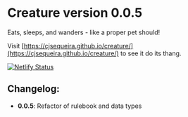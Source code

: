 # Creature version 0.0.5

Eats, sleeps, and wanders - like a proper pet should!

Visit [https://cjsequeira.github.io/creature/](https://cjsequeira.github.io/creature/) to see it do its thang.

[![Netlify Status](https://api.netlify.com/api/v1/badges/2984688a-76b0-4643-83ee-39ee6b0fcf79/deploy-status)](https://app.netlify.com/sites/arrogantfool-draft-creature/deploys)

## Changelog:
* **0.0.5**: Refactor of rulebook and data types
